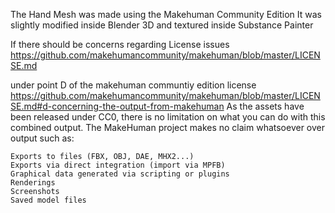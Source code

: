 The Hand Mesh was made using the Makehuman Community Edition
It was slightly modified inside Blender 3D and textured inside Substance Painter

If there should be concerns regarding License issues
https://github.com/makehumancommunity/makehuman/blob/master/LICENSE.md

under point D of the makehuman communtiy edition license
https://github.com/makehumancommunity/makehuman/blob/master/LICENSE.md#d-concerning-the-output-from-makehuman
As the assets have been released under CC0, there is no limitation on what you can do with this combined output.
The MakeHuman project makes no claim whatsoever over output such as:

	Exports to files (FBX, OBJ, DAE, MHX2...)
	Exports via direct integration (import via MPFB)
	Graphical data generated via scripting or plugins
	Renderings
	Screenshots
	Saved model files

